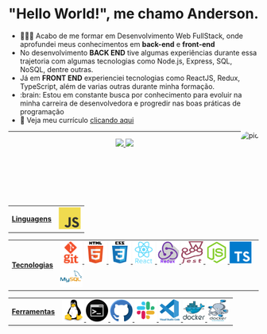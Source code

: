 <div align='center'>
  <h1>"Hello World!", me chamo Anderson.</h1>
</div>
<div>
  <ul>
    <li>👨🏽‍💻 Acabo de me formar em Desenvolvimento Web FullStack, onde aprofundei meus conhecimentos em <b>back-end</b> e <b>front-end</b></li>
    <li>No desenvolvimento <b>BACK END</b> tive algumas experiências durante essa trajetoria com algumas tecnologias como Node.js, Express, SQL, NoSQL, dentre outras. </li>
    <li>Já em <b>FRONT END</b> experienciei tecnologias como ReactJS, Redux, TypeScript, além de varias outras durante minha formação. </li>
    <li>:brain: Estou em constante busca por conhecimento para evoluir na minha carreira de desenvolvedora e 
  progredir nas boas práticas de programação</li>
    <li>📝 Veja meu currículo <a href="#" target="_blank">clicando aqui</a></li>
  </ul>
  <img align="right" alt="pic" height="150" style="border-radius:50px;" src="https://forums.minecraftforge.net/uploads/monthly_2017_02/o5c6TIN.thumb.gif.267d193520c6b456b361c62a2e66848c.gif?width=676&height=676">
</div>
<hr>
<!-- Quadro status  -->
<div align="center">
  <a href="https://github.com/Andersonp-Silva25">
  <img height="130px" src="https://github-readme-stats.vercel.app/api?username=Andersonp-Silva25&show_icons=true&theme=tokyonight&include_all_commits=true&count_private=true"/>
  <img height="130px" src="https://github-readme-stats.vercel.app/api/top-langs/?username=Andersonp-Silva25&layout=compact&langs_count=7&theme=tokyonight"/>
</div>
<!-- Skills  -->
<div>
  <h1></h1>
</div
<div>
  <table>
    <tr>
      <td><b>Linguagens</b></td>
      <td><img src="./img/linguagens/js.svg" width="45" height="45" alt="JavaScript"/></td>
    </tr>
  </table>
  <table>
    <tr>
      <td><b>Tecnologias</b></td>
      <td>
        <img src="./img/ferramentas/git.png" width="45" height="45" alt="Git"/>
        <img src="./img/tecnologias/html.svg" width="45" height="45" alt="HTML5"/>
        <img src="./img/tecnologias/css3.png" width="45" height="45" alt="CSS3"/>
        <img src="./img/tecnologias/react.svg" width="45" height="45" alt="ReactJs"/>
        <img src="./img/tecnologias/redux.png" width="45" height="45" alt="Redux"/>
        <img src="./img/tecnologias/jest.png" width="45" height="45" alt="Jest"/>
        <img src="./img/tecnologias/nodejs.svg" width="45" height="45" alt="Node.js"/>
        <img src="./img/tecnologias/typescript.svg" width="45" height="45" alt="TypeScript"/>
        <img src="./img/tecnologias/mysql.svg" width="45" height="45" alt="MySql"/>
      </td>
    </tr>
  </table>
  <table>
    <tr>
      <td><b>Ferramentas</b></td>
      <td>
        <img src="./img/ferramentas/linux.svg" width="45" height="45" alt="Linux"/>
        <img src="./img/ferramentas/terminal.png" width="45" height="45" alt="Terminal Linux"/>
        <img src="./img/ferramentas/github.png" width="45" height="45" alt="GitHub"/>
        <img src="./img/ferramentas/slack.png" width="45" height="45" alt="Slack"/>
        <img src="./img/ferramentas/vscode.svg" width="45" height="45" alt="VsCode"/>
        <img src="./img/ferramentas/docker.svg" width="45" height="45" alt="Docker"/>
        <img src="./img/ferramentas/docker-compose.png" width="45" height="45" alt="Docker Compose"/>
      </td>
    </tr>
</div>
  <!-- Redes sociais  -->
<div> 
 
</div>
